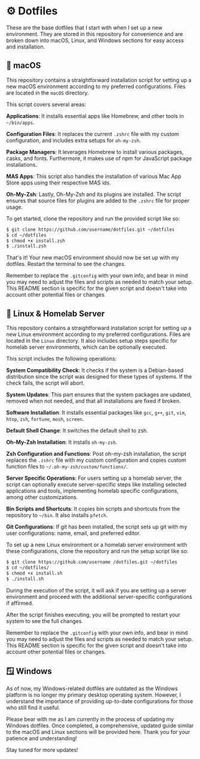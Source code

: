 # ⚙ Dotfiles

These are the base dotfiles that I start with when I set up a new environment. They are stored in this repository for convenience and are broken down into macOS, Linux, and Windows sections for easy access and installation.

## 🍎 macOS

This repository contains a straightforward installation script for setting up a new macOS environment according to my preferred configurations. Files are located in the `macOS` directory.

This script covers several areas:

**Applications**: It installs essential apps like Homebrew, and other tools in `~/bin/apps`.

**Configuration Files**: It replaces the current `.zshrc` file with my custom configuration, and includes extra setups for `oh-my-zsh`.

**Package Managers**: It leverages Homebrew to install various packages, casks, and fonts. Furthermore, it makes use of npm for JavaScript package installations.

**MAS Apps**: This script also handles the installation of various Mac App Store apps using their respective MAS ids.

**Oh-My-Zsh**: Lastly, Oh-My-Zsh and its plugins are installed. The script ensures that source files for plugins are added to the `.zshrc` file for proper usage.

To get started, clone the repository and run the provided script like so:

```bash
$ git clone https://github.com/username/dotfiles.git ~/dotfiles
$ cd ~/dotfiles
$ chmod +x install.zsh
$ ./install.zsh
```

That's it! Your new macOS environment should now be set up with my dotfiles. Restart the terminal to see the changes.

Remember to replace the `.gitconfig` with your own info, and bear in mind you may need to adjust the files and scripts as needed to match your setup. This README section is specific for the given script and doesn't take into account other potential files or changes.

## 🐧 Linux & Homelab Server

This repository contains a straightforward installation script for setting up a new Linux environment according to my preferred configurations. Files are located in the `Linux` directory. It also includes setup steps specific for homelab server environments, which can be optionally executed.

This script includes the following operations:

**System Compatibility Check**: It checks if the system is a Debian-based distribution since the script was designed for these types of systems. If the check fails, the script will abort.

**System Updates**: This part ensures that the system packages are updated, removed when not needed, and that all installations are fixed if broken.

**Software Installation**: It installs essential packages like `gcc`, `g++`, `git`, `vim`, `htop`, `zsh`, `fortune`, `mosh`, `screen`.

**Default Shell Change**: It switches the default shell to zsh.

**Oh-My-Zsh Installation**: It installs `oh-my-zsh`.

**Zsh Configuration and Functions**: Post oh-my-zsh installation, the script replaces the `.zshrc` file with my custom configuration and copies custom function files to `~/.oh-my-zsh/custom/functions/`.

**Server Specific Operations**: For users setting up a homelab server, the script can optionally execute server-specific steps like installing selected applications and tools, implementing homelab specific configurations, among other customizations.

**Bin Scripts and Shortcuts**: It copies bin scripts and shortcuts from the repository to `~/bin`. It also installs `pfetch`.

**Git Configurations**: If git has been installed, the script sets up git with my user configurations: name, email, and preferred editor.

To set up a new Linux environment or a homelab server environment with these configurations, clone the repository and run the setup script like so:

```bash
$ git clone https://github.com/username /dotfiles.git ~/dotfiles
$ cd ~/dotfiles/
$ chmod +x install.sh
$ ./install.sh
```

During the execution of the script, it will ask if you are setting up a server environment and proceed with the additional server-specific configurations if affirmed.

After the script finishes executing, you will be prompted to restart your system to see the full changes.

Remember to replace the `.gitconfig` with your own info, and bear in mind you may need to adjust the files and scripts as needed to match your setup. This README section is specific for the given script and doesn't take into account other potential files or changes.

## 🪟 Windows

As of now, my Windows-related dotfiles are outdated as the Windows platform is no longer my primary desktop operating system. However, I understand the importance of providing up-to-date configurations for those who still find it useful.

Please bear with me as I am currently in the process of updating my Windows dotfiles. Once completed, a comprehensive, updated guide similar to the macOS and Linux sections will be provided here. Thank you for your patience and understanding!

Stay tuned for more updates!

```

```
